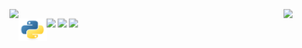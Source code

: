 
<a href="https://github.com/EndrioRuzar/github-readme-stats">
  <img height=180 align="left" src="https://github-readme-stats.vercel.app/api?username=EndrioRuzar&include_all_commits=true&show_icons=true&theme=gotham" />
</a>
<a href="https://github.com/EndrioRuzar/convoychat">
  <img height=115 align="right" src="https://github-readme-stats.vercel.app/api/top-langs?username=EndrioRuzar&layout=compact&langs_count=8&card_width=320&theme=gotham" />
</a>



<div style="display: inline_block"><br>
  <img align="left" alt="Rafa-Python" height="40" width="50" src="https://raw.githubusercontent.com/devicons/devicon/master/icons/python/python-original.svg">
</div>

<div> 
  <a href="https://www.instagram.com/end.rio/" target="_blank"><img src="https://img.shields.io/badge/-Instagram-%23E4405F?style=for-the-badge&logo=instagram&logoColor=white" target="_blank"></a> 
  <a href = "mailto:realendrio@gmail.com"><img src="https://img.shields.io/badge/-Gmail-%23333?style=for-the-badge&logo=gmail&logoColor=white" target="_blank"></a>
  <a href="https://www.linkedin.com/in/endrio/" target="_blank"><img src="https://img.shields.io/badge/-LinkedIn-%230077B5?style=for-the-badge&logo=linkedin&logoColor=white" target="_blank"></a> 
  
</div>
